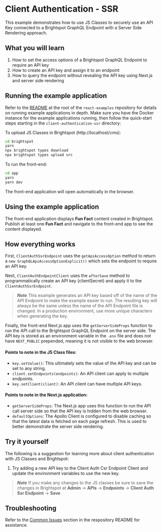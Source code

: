# Client Authentication - SSR

This example demonstrates how to use JS Classes to securely use an API Key connected to a Brightspot GraphQL Endpoint with a Server Side Rendering approach.

## What you will learn

1. How to set the access options of a Brightspot GraphQL Endpoint to require an API key
2. How to create an API key and assign it to an endpoint
3. How to query the endpoint without revealing the API key using Next.js and server side rendering

## Running the example application

Refer to the [README](/README.md) at the root of the `react-examples` repository for details on running example applications in depth. Make sure you have the Docker instance for the example applications running, then follow the quick-start steps starting in the `client-authentication-ssr` directory:

To upload JS Classes in Brightspot (http://localhost/cms):

```sh
cd brightspot
yarn
npx brightspot types download
npx brightspot types upload src
```

To run the front-end:

```sh
cd app
yarn
yarn dev
```

The front-end application will open automatically in the browser.

## Using the example application

The front-end application displays **Fun Fact** content created in Brightspot. Publish at least one **Fun Fact** and navigate to the front-end app to see the content displayed.

## How everything works

First, `ClientAuthSsrEndpoint` uses the `getApiAccessOption` method to return a `new GraphQLApiAccessOptionExplicit()` which sets the endpoint to require an API key.

Next, `ClientAuthEndpointClient` uses the `afterSave` method to programmatically create an API key (clientSecret) and apply it to the `ClientAuthSsrEndpoint`.

> **_Note_** This example generates an API key based off of the name of the API Endpoint to make the example easier to run. The resulting key will always be the same unless the name of the API Endpoint file is changed. In a production environment, use more unique characters when generating the key.

Finally, the front-end Next.js app uses the `getServerSideProps` function to run the API call to the Brightspot GraphQL Endpoint on the server side. The API key is stored as an environment variable in the `.env` file and does not have `NEXT_PUBLIC` prepended, meaning it is not visible to the web browser.

#### Points to note in the JS Class files:

- `key.setValue()`: This ultimately sets the value of the API key and can be set to any string.
- `client.setEndpoints(endpoints)`: An API client can apply to multiple endpoints.
- `key.setClient(client)`: An API client can have multiple API keys.

#### Points to note in the Next.js application:

- `getServerSideProps`: The Next.js app uses this function to run the API call server side so that the API key is hidden from the web browser.
- `defaultOptions`: The Apollo Client is configured to disable caching so that the latest data is fetched on each page refresh. This is used to better demonstrate the server side rendering.

## Try it yourself

The following is a suggestion for learning more about client authentication with JS Classes and Brightspot:

1. Try adding a new API key to the Client Auth Csr Endpoint Client and update the environment variables to use the new key.

> **_Note_** If you make any changes to the JS classes be sure to save the changes in Brightspot at **Admin** &rarr; **APIs** &rarr; **Endpoints** &rarr; **Client Auth Ssr Endpoint** &rarr; **Save**

## Troubleshooting

Refer to the [Common Issues](/README.md) section in the respository README for assistance.
